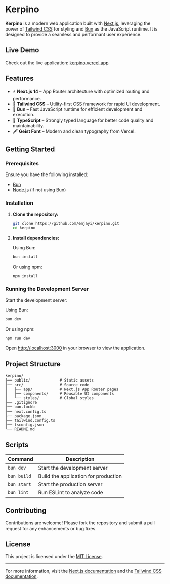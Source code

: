# Kerpino

**Kerpino** is a modern web application built with [Next.js](https://nextjs.org/), leveraging the power of [Tailwind CSS](https://tailwindcss.com/) for styling and [Bun](https://bun.sh/) as the JavaScript runtime. It is designed to provide a seamless and performant user experience.

## Live Demo

Check out the live application: [kerpino.vercel.app](https://app.kerpino.io)

## Features

- ⚡ **Next.js 14** – App Router architecture with optimized routing and performance.
- 🎨 **Tailwind CSS** – Utility-first CSS framework for rapid UI development.
- 🚀 **Bun** – Fast JavaScript runtime for efficient development and execution.
- 🧱 **TypeScript** – Strongly typed language for better code quality and maintainability.
- 🖋️ **Geist Font** – Modern and clean typography from Vercel.

## Getting Started

### Prerequisites

Ensure you have the following installed:

- [Bun](https://bun.sh/)
- [Node.js](https://nodejs.org/) (if not using Bun)

### Installation

1. **Clone the repository:**

   ```bash
   git clone https://github.com/emjayi/kerpino.git
   cd kerpino
   ```

2. **Install dependencies:**

   Using Bun:

   ```bash
   bun install
   ```

   Or using npm:

   ```bash
   npm install
   ```

### Running the Development Server

Start the development server:

Using Bun:

```bash
bun dev
```

Or using npm:

```bash
npm run dev
```

Open [http://localhost:3000](http://localhost:3000) in your browser to view the application.

## Project Structure

```
kerpino/
├── public/             # Static assets
├── src/                # Source code
│   ├── app/            # Next.js App Router pages
│   ├── components/     # Reusable UI components
│   └── styles/         # Global styles
├── .gitignore
├── bun.lockb
├── next.config.ts
├── package.json
├── tailwind.config.ts
├── tsconfig.json
└── README.md
```

## Scripts

| Command       | Description                         |
|---------------|-------------------------------------|
| `bun dev`     | Start the development server        |
| `bun build`   | Build the application for production |
| `bun start`   | Start the production server         |
| `bun lint`    | Run ESLint to analyze code          |

## Contributing

Contributions are welcome! Please fork the repository and submit a pull request for any enhancements or bug fixes.

## License

This project is licensed under the [MIT License](LICENSE).

---

For more information, visit the [Next.js documentation](https://nextjs.org/docs) and the [Tailwind CSS documentation](https://tailwindcss.com/docs).
